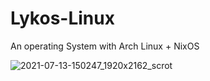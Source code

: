 # Lykos-Linux
An operating System with Arch Linux + NixOS


![2021-07-13-150247_1920x2162_scrot](https://user-images.githubusercontent.com/55121581/125564469-c563367f-aec2-4866-b114-1351e54775da.png)
